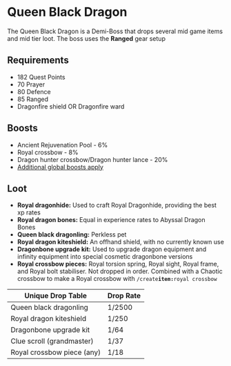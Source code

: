 # Queen Black Dragon

The Queen Black Dragon is a Demi-Boss that drops several mid game items and mid tier loot. The boss uses the **Ranged** gear setup&#x20;

## Requirements

* 182 Quest Points
* 70 Prayer
* 80 Defence
* 85 Ranged
* Dragonfire shield OR Dragonfire ward

## Boosts

* Ancient Rejuvenation Pool - 6%
* Royal crossbow - 8%
* Dragon hunter crossbow/Dragon hunter lance - 20%
* [Additional global boosts apply](../../skills/combat-skills.md#boosts)

## Loot

* **Royal dragonhide:** Used to craft Royal Dragonhide, providing the best xp rates
* **Royal dragon bones:** Equal in experience rates to Abyssal Dragon Bones
* **Queen black dragonling:** Perkless pet
* **Royal dragon kiteshield:** An offhand shield, with no currently known use
* **Dragonbone upgrade kit:** Used to upgrade dragon equipment and infinity equipment into special cosmetic dragonbone versions
* **Royal crossbow pieces:** Royal torsion spring, Royal sight, Royal frame, and Royal bolt stabiliser. Not dropped in order. Combined with a Chaotic crossbow to make a Royal crossbow with `/create`**`item:`**`royal crossbow`

| **Unique Drop Table**      | **Drop Rate** |
| -------------------------- | ------------- |
| Queen black dragonling     | 1/2500        |
| Royal dragon kiteshield    | 1/250         |
| Dragonbone upgrade kit     | 1/64          |
| Clue scroll (grandmaster)  | 1/37          |
| Royal crossbow piece (any) | 1/18          |
